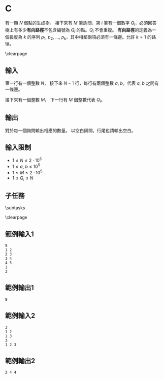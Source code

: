 # C

有一顆 $N$ 個點的生成樹。
接下來有 $M$ 筆詢問，第 $i$ 筆有一個數字 $Q_i$，必須回答樹上有多少**有向路徑**不包含編號為 $Q_i$ 的點。$Q_i$ 不會重複。
**有向路徑**的定義為一個長度為 $k$ 的序列 $p_1,~p_2,~\dots,~p_k$，其中相鄰兩項必須有一條邊。允許 $k = 1$ 的路徑。

\clearpage

## 輸入
第一行有一個整數 $N$，
接下來 $N - 1$ 行，每行有兩個整數 $a,~b$，代表 $a,~b$ 之間有一條邊。

接下來有一個整數 $M$，
下一行有 $M$ 個整數代表 $Q_i$。

## 輸出
對於每一個詢問輸出相應的數量。
以空白隔開，行尾也請輸出空白。

## 輸入限制
- $1 \le N \le 2 \cdot 10^5$
- $1 \le a,~b \le 10^5$
- $1 \le M \le 2 \cdot 10^5$
- $1 \le Q_i \le N$


## 子任務
\subtasks

\clearpage

## 範例輸入1
```
5
1 2
2 3
3 4
4 5
1
3
```

## 範例輸出1
```
8
```

## 範例輸入2
```
3
1 2
1 3
3
1 2 3
```

## 範例輸出2
```
2 4 4
```